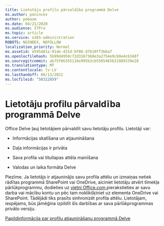 ```yaml
---
title: Lietotāju profilu pārvaldība programmā Delve
ms.author: ponincev
author: pebaum
ms.date: 04/21/2020
ms.audience: ITPro
ms.topic: article
ms.service: o365-administration
ROBOTS: NOINDEX, NOFOLLOW
localization_priority: Normal
ms.assetid: e595481a-91de-431d-bf86-d7610ff3b6a7
ms.openlocfilehash: 5b99d4950c72d3167368e3a2754e9cb9e4c6348f
ms.sourcegitcommit: ab75f66355116e995b3cb5505465b31989339e28
ms.translationtype: MT
ms.contentlocale: lv-LV
ms.lasthandoff: 08/13/2021
ms.locfileid: "58322859"
---
```

# <a name="manage-user-profiles-in-delve"></a>Lietotāju profilu pārvaldība programmā Delve

Office Delve ļauj lietotājiem pārvaldīt savu lietotāju profilu. Lietotāji var:
  
- Informācijas skatīšana un atjaunināšana
    
- Daļa informācijas ir privāta
    
- Sava profila vai titullapas attēla mainīšana
    
- Valodas un laika formāta Delve
    
Piezīme. Ja lietotājs ir atjauninājis savu profila attēlu un izmaiņas netiek rādītas programmā SharePoint vai OneDrive, aiciniet lietotāju atvērt tīmekļa pārlūkprogrammu, dodieties uz [vietni Office.com,](https://www.office.com)pierakstieties ar savu darba vai mācību kontu un pēc tam noklikšķiniet uz elementa OneDrive vai SharePoint. Tādējādi tiks prasīts sinhronizēt profila attēlu. Lietotājam, iespējams, būs jāmēģina izpildīt šīs darbības ar sava pārlūkprogrammas privāto versiju. 
  
[Papildinformācija par profilu atjaunināšanu programmā Delve](https://go.microsoft.com/fwlink/?linkid=735070)
  

